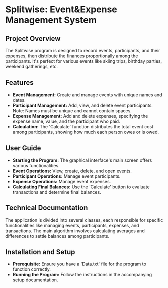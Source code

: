 # Splitwise: Event&Expense Management System

## Project Overview
The Splitwise program is designed to record events, participants, and their expenses, then distribute the finances proportionally among the participants. It's perfect for various events like skiing trips, birthday parties, weekend gatherings, etc.

## Features
- **Event Management:** Create and manage events with unique names and dates.
- **Participant Management:** Add, view, and delete event participants. Note: Names must be unique and cannot contain spaces.
- **Expense Management:** Add and delete expenses, specifying the expense name, value, and the participant who paid.
- **Calculation:** The 'Calculate' function distributes the total event cost among participants, showing how much each person owes or is owed.

## User Guide
- **Starting the Program:** The graphical interface's main screen offers various functionalities.
- **Event Operations:** View, create, delete, and open events. 
- **Participant Operations:** Manage event participants.
- **Expense Operations:** Manage event expenses.
- **Calculating Final Balances:** Use the 'Calculate' button to evaluate transactions and determine final balances.

## Technical Documentation
The application is divided into several classes, each responsible for specific functionalities like managing events, participants, expenses, and transactions. The main algorithm involves calculating averages and differences to settle balances among participants.

## Installation and Setup
- **Prerequisite:** Ensure you have a 'Data.txt' file for the program to function correctly.
- **Running the Program:** Follow the instructions in the accompanying setup documentation.

